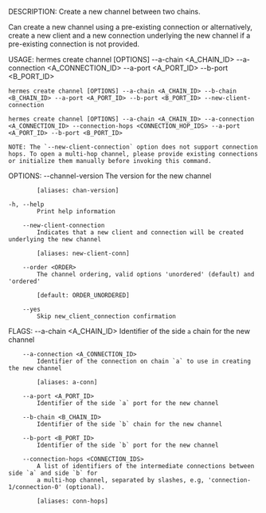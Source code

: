 DESCRIPTION:
Create a new channel between two chains.

Can create a new channel using a pre-existing connection or alternatively, create a new client and a
new connection underlying the new channel if a pre-existing connection is not provided.

USAGE:
    hermes create channel [OPTIONS] --a-chain <A_CHAIN_ID> --a-connection <A_CONNECTION_ID> --a-port <A_PORT_ID> --b-port <B_PORT_ID>

    hermes create channel [OPTIONS] --a-chain <A_CHAIN_ID> --b-chain <B_CHAIN_ID> --a-port <A_PORT_ID> --b-port <B_PORT_ID> --new-client-connection

    hermes create channel [OPTIONS] --a-chain <A_CHAIN_ID> --a-connection <A_CONNECTION_ID> --connection-hops <CONNECTION_HOP_IDS> --a-port <A_PORT_ID> --b-port <B_PORT_ID>

    NOTE: The `--new-client-connection` option does not support connection hops. To open a multi-hop channel, please provide existing connections or initialize them manually before invoking this command.

OPTIONS:
        --channel-version <VERSION>
            The version for the new channel
            
            [aliases: chan-version]

    -h, --help
            Print help information

        --new-client-connection
            Indicates that a new client and connection will be created underlying the new channel
            
            [aliases: new-client-conn]

        --order <ORDER>
            The channel ordering, valid options 'unordered' (default) and 'ordered'
            
            [default: ORDER_UNORDERED]

        --yes
            Skip new_client_connection confirmation

FLAGS:
        --a-chain <A_CHAIN_ID>
            Identifier of the side `a` chain for the new channel

        --a-connection <A_CONNECTION_ID>
            Identifier of the connection on chain `a` to use in creating the new channel
            
            [aliases: a-conn]

        --a-port <A_PORT_ID>
            Identifier of the side `a` port for the new channel

        --b-chain <B_CHAIN_ID>
            Identifier of the side `b` chain for the new channel

        --b-port <B_PORT_ID>
            Identifier of the side `b` port for the new channel

        --connection-hops <CONNECTION_IDS>
            A list of identifiers of the intermediate connections between side `a` and side `b` for
            a multi-hop channel, separated by slashes, e.g, 'connection-1/connection-0' (optional).
            
            [aliases: conn-hops]

